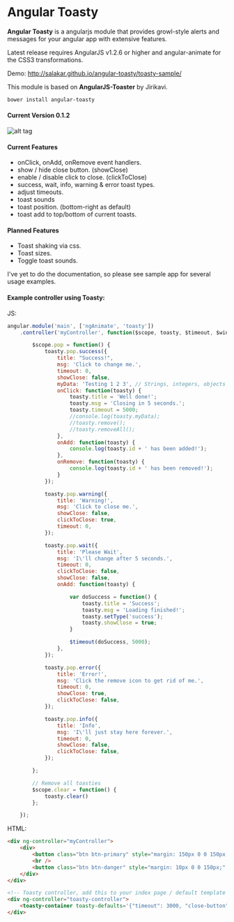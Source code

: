 Angular Toasty
=================

**Angular Toasty** is a angularjs module that provides growl-style alerts and messages for your angular app with extensive features.

Latest release requires AngularJS v1.2.6 or higher and angular-animate for the CSS3 transformations. 

Demo: http://salakar.github.io/angular-toasty/toasty-sample/

This module is based on **AngularJS-Toaster** by Jirikavi.

```HTML
bower install angular-toasty
```

#### Current Version 0.1.2
![alt tag](http://i.imgur.com/GniL4GK.png)

#### Current Features
* onClick, onAdd, onRemove event handlers.
* show / hide close button. (showClose)
* enable / disable click to close. (clickToClose)
* success, wait, info, warning & error toast types.
* adjust timeouts.
* toast sounds
* toast position. (bottom-right as default)
* toast add to top/bottom of current toasts.

#### Planned Features
* Toast shaking via css.
* Toast sizes.
* Toggle toast sounds.

I've yet to do the documentation, so please see sample app for several usage examples.

#### Example controller using Toasty:
JS:
```javascript
angular.module('main', ['ngAnimate', 'toasty'])
    .controller('myController', function($scope, toasty, $timeout, $window) {

        $scope.pop = function() {
            toasty.pop.success({
                title: "Success!",
                msg: 'Click to change me.',
                timeout: 0,
                showClose: false,
                myData: 'Testing 1 2 3', // Strings, integers, objects etc.
                onClick: function(toasty) {
                    toasty.title = 'Well done!';
                    toasty.msg = 'Closing in 5 seconds.';
                    toasty.timeout = 5000;
                    //console.log(toasty.myData);
                    //toasty.remove();
                    //toasty.removeAll();
                },
                onAdd: function(toasty) {
                    console.log(toasty.id + ' has been added!');
                },
                onRemove: function(toasty) {
                    console.log(toasty.id + ' has been removed!');
                }
            });

            toasty.pop.warning({
                title: 'Warning!',
                msg: 'Click to close me.',
                showClose: false,
                clickToClose: true,
                timeout: 0,
            });

            toasty.pop.wait({
                title: 'Please Wait',
                msg: 'I\'ll change after 5 seconds.',
                timeout: 0,
                clickToClose: false,
                showClose: false,
                onAdd: function(toasty) {

                    var doSuccess = function() {
                        toasty.title = 'Success';
                        toasty.msg = 'Loading finished!';
                        toasty.setType('success');
                        toasty.showClose = true;
                    }

                    $timeout(doSuccess, 5000);
                },
            });

            toasty.pop.error({
                title: 'Error!',
                msg: 'Click the remove icon to get rid of me.',
                timeout: 0,
                showClose: true,
                clickToClose: false,
            });

            toasty.pop.info({
                title: 'Info',
                msg: 'I\'ll just stay here forever.',
                timeout: 0,
                showClose: false,
                clickToClose: false,
            });

        };

        // Remove all toasties
        $scope.clear = function() {
            toasty.clear()
        };

    });
```
HTML:
```HTML
<div ng-controller="myController">
    <div>  
        <button class="btn btn-primary" style="margin: 150px 0 0 150px;" ng-click="pop()">Show toasts</button>
        <br /> 
        <button class="btn btn-danger" style="margin: 10px 0 0 150px;" ng-click="clear()">Clear toasts</button>                 
    </div>
</div>

<!-- Toasty controller, add this to your index page / default template --> 
<div ng-controller="toasty-controller">
	<toasty-container toasty-defaults='{"timeout": 3000, "close-button":true}'></toasty-container>        
</div>
```
